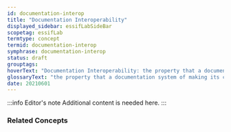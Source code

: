 ```yaml
---
id: documentation-interop
title: "Documentation Interoperability"
displayed_sidebar: essifLabSideBar
scopetag: essifLab
termtype: concept
termid: documentation-interop
symphrase: documentation-interop
status: draft
grouptags:
hoverText: "Documentation Interoperability: the property that a documentation system of making its content comprehensible for a variety of people that come from different backgrounds."
glossaryText: "the property that a documentation system of making its content comprehensible for a variety of people that come from different backgrounds."
date: 20210601
---
```


:::info Editor's note
Additional content is needed here.
:::

### Related Concepts
